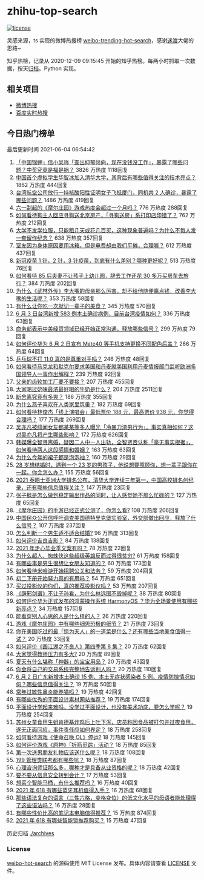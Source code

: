 # zhihu-top-search

[![license](https://img.shields.io/github/license/Arrackisarookie/zhihu-top-search)](https://github.com/Arrackisarookie/zhihu-top-search/blob/master/LICENSE)

灵感来源，ts 实现的微博热搜榜 [weibo-trending-hot-search](https://github.com/justjavac/weibo-trending-hot-search)，感谢[迷渡](https://github.com/justjavac)大佬的思路~

知乎热榜，记录从 2020-12-09 09:15:45 开始的知乎热榜。每两小时抓取一次数据，按天[归档](./archives)。Python 实现。

## 相关项目
+ [微博热搜](https://github.com/Arrackisarookie/weibo-hot-search)
+ [百度实时热搜](https://github.com/Arrackisarookie/baidu-hot-search)

## 今日热门榜单

<!-- Rank Begin -->

最后更新时间 2021-06-04 06:54:42

1. [「中国锦鲤」信小呆称「查出抑郁倾向，现在没钱没工作」，暴露了哪些问题？中奖究竟是福是祸？](https://www.zhihu.com/question/462894547) 3826 万热度 1118回复
1. [中国首个虚拟学生华智冰加入清华大学，其背后有哪些值得关注的技术亮点？](https://www.zhihu.com/question/462748133) 1862 万热度 444回复
1. [台湾航空公司放行一持核酸阳性证明女子飞抵厦门，同机共 2 人确诊，暴露了哪些问题？](https://www.zhihu.com/question/462921250) 1486 万热度 419回复
1. [六一刮起的《摩尔庄园》游戏热度会超过一个月吗？](https://www.zhihu.com/question/462627134) 776 万热度 288回复
1. [如何看待狗主人回应寻狗送北京房产，「寻狗送房」系打印店印错了？](https://www.zhihu.com/question/462885049) 762 万热度 212回复
1. [大学不发学位服，只能租几天或花几百买，这种现象普遍吗？为什么不每人发一套留作纪念？](https://www.zhihu.com/question/461692269) 638 万热度 357回复
1. [室友因为身体原因要用冰箱，但是电费却由我们平摊，合理嘛？](https://www.zhihu.com/question/420797339) 612 万热度 437回复
1. [新冠疫苗 1 针，2 针，3 针疫苗，到底有什么差别？哪种更好呢？](https://www.zhihu.com/question/460259200) 513 万热度 76回复
1. [如何看待 85 后夫妻不让孩子上幼儿园，辞去工作还花 30 多万买房车去旅行？](https://www.zhihu.com/question/462817977) 384 万热度 202回复
1. [为什么《武林外传》李大嘴的母亲那么厉害，却不给他随便赢点钱，改善李大嘴的生活呢？](https://www.zhihu.com/question/457235719) 353 万热度 58回复
1. [有什么让你吃一次就记一辈子的美食？](https://www.zhihu.com/question/442763529) 345 万热度 570回复
1. [6 月 3 日台湾新增 583 例本土确诊病例，目前台湾疫情如何？](https://www.zhihu.com/question/462951292) 336 万热度 63回复
1. [商务部表示中美经贸领域已经开始正常沟通，释放哪些信号？](https://www.zhihu.com/question/462954119) 299 万热度 79回复
1. [如何评价华为 6 月 2 日宣布 Mate40 等手机支持更换不同配色后盖？](https://www.zhihu.com/question/462906466) 266 万热度 64回复
1. [乒乓球不打 11:0 真的是尊重对手吗？](https://www.zhihu.com/question/456861730) 246 万热度 48回复
1. [如何看待马克龙和默克尔要求美国和丹麦就美国利用丹麦情报部门监听欧洲多国领导人一事作出解释？](https://www.zhihu.com/question/462544852) 239 万热度 92回复
1. [父亲的齿轮加工厂要不要接？](https://www.zhihu.com/question/450893153) 207 万热度 455回复
1. [大家喝过奶味最浓最好喝的牛奶是什么？](https://www.zhihu.com/question/300989157) 204 万热度 2511回复
1. [断舍离究竟有多爽？](https://www.zhihu.com/question/446430795) 186 万热度 355回复
1. [为什么燕子喜欢在人类家里筑巢？](https://www.zhihu.com/question/61879411) 182 万热度 69回复
1. [如何看待林俊杰「线上演唱会」最低票价 188 元，最高票价 938 元，你觉得合理吗？](https://www.zhihu.com/question/462572669) 177 万热度 269回复
1. [吴亦凡被绯闻女友都某某等多人曝光「冷暴力渣男行为」，事实真相如何？这对吴亦凡将产生哪些影响？](https://www.zhihu.com/question/462797581) 172 万热度 626回复
1. [韩媒曝全智贤离婚，疑因二人中一人出轨，全智贤否认称「毫无事实根据」，如何看待两人这段感情和婚姻？](https://www.zhihu.com/question/462889562) 163 万热度 63回复
1. [为什么今年的裙子都是泡泡袖？](https://www.zhihu.com/question/397465205) 160 万热度 29回复
1. [28 岁想结婚时，遇到一个 23 岁的男孩子，他说想要照顾你，想一辈子跟你在一起，你会怎么办？](https://www.zhihu.com/question/462023937) 155 万热度 56回复
1. [2021 泰晤士亚洲大学排名公布，清华大学连续三年第一，中国高校排名创纪录，还有哪些信息值得关注？](https://www.zhihu.com/question/462798197) 147 万热度 23回复
1. [张子枫是怎么做到稳定输出作品的同时，让人感觉她不那么忙碌的？](https://www.zhihu.com/question/457151092) 127 万热度 65回复
1. [《摩尔庄园》的手游已经正式公测了，你怎么看?](https://www.zhihu.com/question/364430672) 108 万热度 206回复
1. [中国民众公开信呼吁调查美国德特里克堡实验室，外交部做出回应，释放了什么信号？](https://www.zhihu.com/question/462767186) 107 万热度 237回复
1. [怎么判断一个男生适不适合结婚?](https://www.zhihu.com/question/374079870) 96 万热度 313回复
1. [如何评价吉良吉影？](https://www.zhihu.com/question/23771796) 84 万热度 138回复
1. [2021 年走心毕业季文案有吗？](https://www.zhihu.com/question/460634739) 78 万热度 22回复
1. [为什么超人、蜘蛛侠这些超级英雄反而过得很贫穷?](https://www.zhihu.com/question/460278007) 61 万热度 158回复
1. [有哪些事是男生很想让女朋友知道的？](https://www.zhihu.com/question/426854994) 60 万热度 173回复
1. [如何看待米哈游开始招聘公关和法务？](https://www.zhihu.com/question/462619970) 59 万热度 204回复
1. [初二下册开始努力真的有用吗？](https://www.zhihu.com/question/455855332) 54 万热度 651回复
1. [买过投影仪的你们，真的推荐投影仪吗？](https://www.zhihu.com/question/437319206) 53 万热度 207回复
1. [《辟邪剑谱》不让子孙看，为什么林远图不毁掉呢？](https://www.zhihu.com/question/462706805) 38 万热度 80回复
1. [如何评价华为正式发布的鸿蒙操作系统 HarmonyOS ？华为全场景使用有哪些新亮点？](https://www.zhihu.com/question/462809074) 34 万热度 157回复
1. [能看穿别人心思的人是什么样的人？](https://www.zhihu.com/question/27095943) 26 万热度 220回复
1. [游戏《摩尔庄园》中有哪些细思恐极的细节？](https://www.zhihu.com/question/334609345) 21 万热度 73回复
1. [你在美国吃过的最「惊为天人」的一道菜是什么？还有哪些当地美食值得一试？](https://www.zhihu.com/question/460654800) 20 万热度 33回复
1. [如何评价《画江湖之不良人》第四季第 8 集？](https://www.zhihu.com/question/461641669) 20 万热度 62回复
1. [大家觉得教师压力有多大?](https://www.zhihu.com/question/458760853) 20 万热度 89回复
1. [夏天有什么堪称「神器」的宝宝用品？](https://www.zhihu.com/question/462733814) 20 万热度 43回复
1. [你会将自己的交易系统完整地告诉别人吗？](https://www.zhihu.com/question/462350634) 20 万热度 110回复
1. [6 月 2 日广东新增本土确诊 15 例、本土无症状感染者 5 例，疫情防控情况如何？哪些信息值得关注？](https://www.zhihu.com/question/462877155) 19 万热度 50回复
1. [常年过敏性鼻炎能养猫吗？](https://www.zhihu.com/question/462337268) 19 万热度 42回复
1. [有哪些优秀的平面设计素材网站推荐？](https://www.zhihu.com/question/20396362) 19 万热度 174回复
1. [平面设计学起来难吗，没学过平面设计，也没有美术功底，要怎么学呢？](https://www.zhihu.com/question/326924848) 19 万热度 254回复
1. [苏州女童食用生蛆肯德基炸鸡后上吐下泻，店员称因食品被打包并过夜食用，遂无正面回应，事件责任应如何界定？](https://www.zhihu.com/question/462747978) 18 万热度 258回复
1. [如何看待游戏《使命召唤 OL》停运?](https://www.zhihu.com/question/462358079) 18 万热度 145回复
1. [如何评价游戏《原神》「折箭觅踪」活动？](https://www.zhihu.com/question/461653474) 18 万热度 85回复
1. [第一次送男朋友礼物应该送什么呢？](https://www.zhihu.com/question/320207842) 18 万热度 108回复
1. [199 管理类联考都有哪些坑？](https://www.zhihu.com/question/312937027) 18 万热度 87回复
1. [心理咨询师证那么多，哪种才是具备从业资格的呢？](https://www.zhihu.com/question/454026159) 18 万热度 42回复
1. [要不要从信息安全转到会计？](https://www.zhihu.com/question/461034988) 17 万热度 53回复
1. [想买个智能马桶，有什么推荐吗？](https://www.zhihu.com/question/399692624) 16 万热度 40回复
1. [2021 年 618 有哪些蓝牙耳机值得入手？](https://www.zhihu.com/question/457255296) 16 万热度 68回复
1. [那些语法复杂的语言（三性六格，变格变位）的低文化水平的母语者能处理得了这些语法吗？](https://www.zhihu.com/question/461259217) 16 万热度 28回复
1. [有哪些性价比高的笔记本电脑值得推荐？](https://www.zhihu.com/question/322974536) 15 万热度 874回复
1. [2021 年 618 有哪些智能锁推荐购买？](https://www.zhihu.com/question/462783325) 15 万热度 47回复
<!-- Rank End -->

历史归档 [./archives](./archives)

### License

[weibo-hot-search](https://github.com/Arrackisarookie/zhihu-top-search) 的源码使用 MIT License 发布。具体内容请查看 [LICENSE](./LICENSE) 文件。

